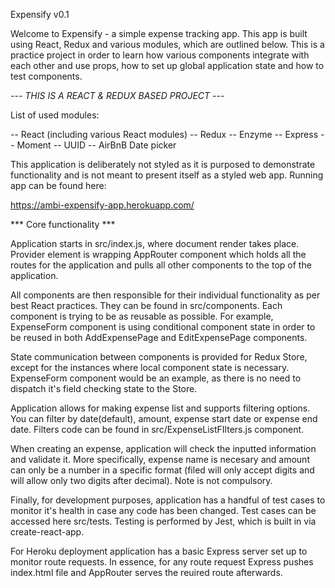 Expensify v0.1

Welcome to Expensify - a simple expense tracking app. This app
is built using React, Redux and various modules, which are outlined below. This is a practice project in order to learn how various components integrate with each other and use props, how to set up global application state and how to test components. 

*--- THIS IS A REACT & REDUX BASED PROJECT ---*

List of used modules:

-- React (including various React modules)
-- Redux
-- Enzyme
-- Express
-- Moment
-- UUID
-- AirBnB Date picker

This application is deliberately not styled as it is purposed to demonstrate functionality and is not meant to present itself as a styled web app. Running app can be found here:

https://ambi-expensify-app.herokuapp.com/ 




*** Core functionality ***

Application starts in src/index.js, where document render takes place. Provider element is wrapping AppRouter component which holds all the routes for the application and pulls all other components to the top of the application.

All components are then responsible for their individual functionality as per best React practices. They can be found in src/components. Each component is trying to be as reusable as possible. For example, ExpenseForm component is using conditional component state in order to be reused in both AddExpensePage and EditExpensePage components. 

State communication between components is provided for Redux Store, except for the instances where local component state is necessary. ExpenseForm component would be an example, as there is no need to dispatch it's field checking state to the Store. 

Application allows for making expense list and supports filtering options. You can filter by date(default), amount, expense start date or expense end date. Filters code can be found in src/ExpenseListFIlters.js component.

When creating an expense, application will check the inputted information and validate it. More specifically, expense name is necesary and amount can only be a number in a specific format (filed will only accept digits and will allow only two digits after decimal). Note is not compulsory.

Finally, for development purposes, application has a handful of test cases to monitor it's health in case any code has been changed. Test cases can be accessed here src/tests. Testing is performed by Jest, which is built in via create-react-app.

For Heroku deployment application has a basic Express server set up to monitor route requests. In essence, for any route request Express pushes index.html file and AppRouter serves the reuired route afterwards.
